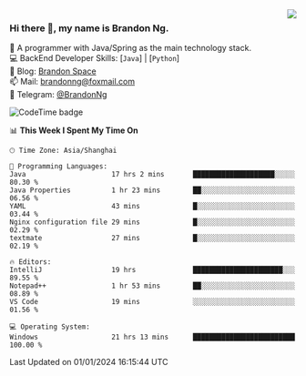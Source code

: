 <img  align="right" src="https://github-readme-stats-brandon0824.vercel.app/api/top-langs/?username=brandon0824&layout=compact">

### Hi there 👋, my name is Brandon Ng.

🌱 A programmer with Java/Spring as the main technology stack.  
💻 BackEnd Developer Skills: [`Java`] | [`Python`]  
📝 Blog: [Brandon Space](https://brandonng.tech)  
📫 Mail: brandonng@foxmail.com  
📰 Telegram: [@BrandonNg](https://t.me/BrandonNg24)  

![CodeTime badge](https://img.shields.io/endpoint?style=flat-square&url=https%3A%2F%2Fapi.codetime.dev%2Fshield%3Fid%3D128%26project%3D%26in%3D604800000)

<!--START_SECTION:waka-->
📊 **This Week I Spent My Time On** 

```text
🕑︎ Time Zone: Asia/Shanghai

💬 Programming Languages: 
Java                     17 hrs 2 mins       ████████████████████░░░░░   80.30 % 
Java Properties          1 hr 23 mins        ██░░░░░░░░░░░░░░░░░░░░░░░   06.56 % 
YAML                     43 mins             █░░░░░░░░░░░░░░░░░░░░░░░░   03.44 % 
Nginx configuration file 29 mins             █░░░░░░░░░░░░░░░░░░░░░░░░   02.29 % 
textmate                 27 mins             █░░░░░░░░░░░░░░░░░░░░░░░░   02.19 % 

🔥 Editors: 
IntelliJ                 19 hrs              ██████████████████████░░░   89.55 % 
Notepad++                1 hr 53 mins        ██░░░░░░░░░░░░░░░░░░░░░░░   08.89 % 
VS Code                  19 mins             ░░░░░░░░░░░░░░░░░░░░░░░░░   01.56 % 

💻 Operating System: 
Windows                  21 hrs 13 mins      █████████████████████████   100.00 % 
```


 Last Updated on 01/01/2024 16:15:44 UTC
<!--END_SECTION:waka-->
